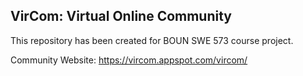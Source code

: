 ## VirCom: Virtual Online Community 
This repository has been created for BOUN SWE 573 course project.

Community Website: https://vircom.appspot.com/vircom/


